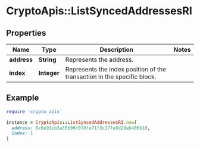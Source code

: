 # CryptoApis::ListSyncedAddressesRI

## Properties

| Name | Type | Description | Notes |
| ---- | ---- | ----------- | ----- |
| **address** | **String** | Represents the address. |  |
| **index** | **Integer** | Represents the index position of the transaction in the specific block. |  |

## Example

```ruby
require 'crypto_apis'

instance = CryptoApis::ListSyncedAddressesRI.new(
  address: 0x9e91eb3a35b96f0f0fe71f3c17fe8d29eb406b16,
  index: 1
)
```

